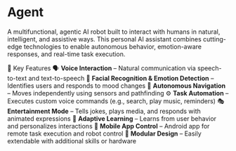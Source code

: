 # Agent
A multifunctional, agentic AI robot built to interact with humans in natural, intelligent, and assistive ways. This personal AI assistant combines cutting-edge technologies to enable autonomous behavior, emotion-aware responses, and real-time task execution.

🚀 Key Features
🗣 **Voice Interaction** – Natural communication via speech-to-text and text-to-speech
🙂 **Facial Recognition & Emotion Detection** – Identifies users and responds to mood changes
🚗 **Autonomous Navigation** – Moves independently using sensors and pathfinding
⚙️ **Task Automation** – Executes custom voice commands (e.g., search, play music, reminders)
🎭 **Entertainment Mode** – Tells jokes, plays media, and responds with animated expressions
🧠 **Adaptive Learning** – Learns from user behavior and personalizes interactions
📱 **Mobile App Control** – Android app for remote task execution and robot control
🧩 **Modular Design** – Easily extendable with additional skills or hardware
